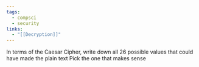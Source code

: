 ```yaml
---
tags:
  - compsci
  - security
links:
  - "[[Decryption]]"
---
```

In terms of the Caesar Cipher, write down all 26 possible values that could have made the plain text
Pick the one that makes sense
